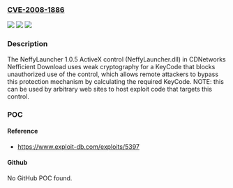 ### [CVE-2008-1886](https://cve.mitre.org/cgi-bin/cvename.cgi?name=CVE-2008-1886)
![](https://img.shields.io/static/v1?label=Product&message=n%2Fa&color=blue)
![](https://img.shields.io/static/v1?label=Version&message=n%2Fa&color=blue)
![](https://img.shields.io/static/v1?label=Vulnerability&message=n%2Fa&color=brighgreen)

### Description

The NeffyLauncher 1.0.5 ActiveX control (NeffyLauncher.dll) in CDNetworks Nefficient Download uses weak cryptography for a KeyCode that blocks unauthorized use of the control, which allows remote attackers to bypass this protection mechanism by calculating the required KeyCode.  NOTE: this can be used by arbitrary web sites to host exploit code that targets this control.

### POC

#### Reference
- https://www.exploit-db.com/exploits/5397

#### Github
No GitHub POC found.

